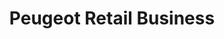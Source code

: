 ---
title: "Peugeot Retail Business"
url: /nanterre/peugeot-retail-business/
shop: Autowerkstatt
---